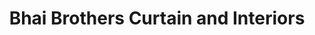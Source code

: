 ---
title: "Bhai Brothers Curtain and Interiors"
url: /karachi/bhai-brothers-curtain-and-interiors/
shop: curtain
---
